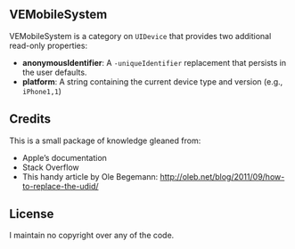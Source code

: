 ## VEMobileSystem

VEMobileSystem is a category on `UIDevice` that provides two additional  read-only properties:

* **anonymousIdentifier**: A `-uniqueIdentifier` replacement that persists in the user defaults.
* **platform**: A string containing the current device type and version (e.g., `iPhone1,1`)

## Credits
This is a small package of knowledge gleaned from:

* Apple’s documentation
* Stack Overflow
* This handy article by Ole Begemann: http://oleb.net/blog/2011/09/how-to-replace-the-udid/

## License
I maintain no copyright over any of the code.
